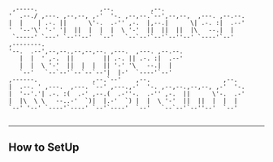 ```                                                                                                                                                                                   

                                                                  
 ,-----.                 ,--.          ,--.                       
'  .--./ ,---. ,--,--, ,-'  '-. ,--,--.`--',--,--,  ,---. ,--.--. 
|  |    | .-. ||      \'-.  .-'' ,-.  |,--.|      \| .-. :|  .--' 
'  '--'\' '-' '|  ||  |  |  |  \ '-'  ||  ||  ||  |\   --.|  |    
 `-----' `---' `--''--'  `--'   `--`--'`--'`--''--' `----'`--'    
,--------.                                                        
'--.  .--',--,--.,--,--,--. ,---.  ,---. ,--.--.                  
   |  |  ' ,-.  ||        || .-. || .-. :|  .--'                  
   |  |  \ '-'  ||  |  |  || '-' '\   --.|  |                     
   `--'   `--`--'`--`--`--'|  |-'  `----'`--'                     
,------.               ,--.`--'    ,--.                    ,--.   
|  .--. ' ,---.  ,---. `--' ,---.,-'  '-. ,--,--.,--,--, ,-'  '-. 
|  '--'.'| .-. :(  .-' ,--.(  .-''-.  .-'' ,-.  ||      \'-.  .-' 
|  |\  \ \   --..-'  `)|  |.-'  `) |  |  \ '-'  ||  ||  |  |  |   
`--' '--' `----'`----' `--'`----'  `--'   `--`--'`--''--'  `--'   
                                                                  
```
<hr>

## How to SetUp

